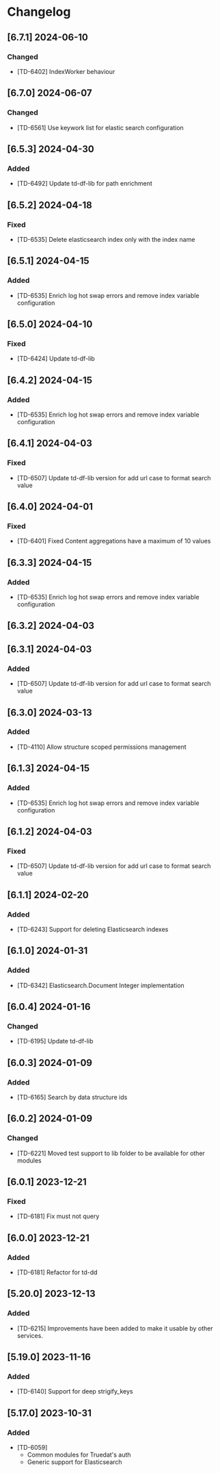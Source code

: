 # Changelog

## [6.7.1] 2024-06-10

### Changed

- [TD-6402] IndexWorker behaviour

## [6.7.0] 2024-06-07

### Changed

- [TD-6561] Use keywork list for elastic search configuration

## [6.5.3] 2024-04-30

### Added

- [TD-6492] Update td-df-lib for path enrichment

## [6.5.2] 2024-04-18

### Fixed

- [TD-6535] Delete elasticsearch index only with the index name

## [6.5.1] 2024-04-15

### Added

- [TD-6535] Enrich log hot swap errors and remove index variable configuration

## [6.5.0] 2024-04-10

### Fixed

- [TD-6424] Update td-df-lib

## [6.4.2] 2024-04-15

### Added

- [TD-6535] Enrich log hot swap errors and remove index variable configuration

## [6.4.1] 2024-04-03

### Fixed

- [TD-6507] Update td-df-lib version for add url case to format search value

## [6.4.0] 2024-04-01

### Fixed

- [TD-6401] Fixed Content aggregations have a maximum of 10 values

## [6.3.3] 2024-04-15

### Added

- [TD-6535] Enrich log hot swap errors and remove index variable configuration

## [6.3.2] 2024-04-03

## [6.3.1] 2024-04-03

### Added

- [TD-6507] Update td-df-lib version for add url case to format search value

## [6.3.0] 2024-03-13

### Added

- [TD-4110] Allow structure scoped permissions management

## [6.1.3] 2024-04-15

### Added

- [TD-6535] Enrich log hot swap errors and remove index variable configuration

## [6.1.2] 2024-04-03

### Fixed

- [TD-6507] Update td-df-lib version for add url case to format search value

## [6.1.1] 2024-02-20

### Added

- [TD-6243] Support for deleting Elasticsearch indexes

## [6.1.0] 2024-01-31

### Added

- [TD-6342] Elasticsearch.Document Integer implementation

## [6.0.4] 2024-01-16

### Changed

- [TD-6195] Update td-df-lib

## [6.0.3] 2024-01-09

### Added

- [TD-6165] Search by data structure ids

## [6.0.2] 2024-01-09

### Changed

- [TD-6221] Moved test support to lib folder to be available for other modules

## [6.0.1] 2023-12-21

### Fixed

- [TD-6181] Fix must not query

## [6.0.0] 2023-12-21

### Added

- [TD-6181] Refactor for td-dd

## [5.20.0] 2023-12-13

### Added

- [TD-6215] Improvements have been added to make it usable by other services.

## [5.19.0] 2023-11-16

### Added

- [TD-6140] Support for deep strigify_keys

## [5.17.0] 2023-10-31

### Added

- [TD-6059]
  - Common modules for Truedat's auth
  - Generic support for Elasticsearch
